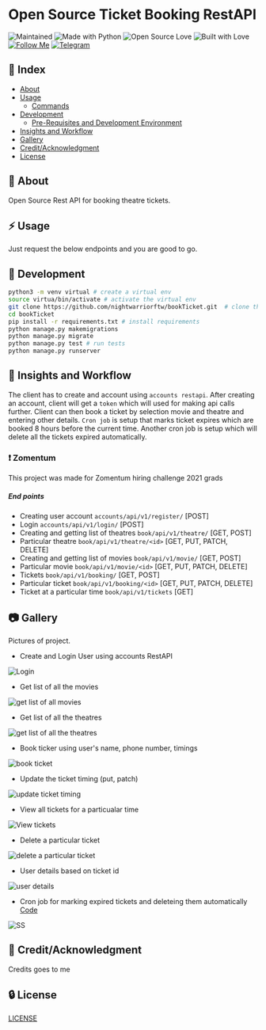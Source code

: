 # Open Source Ticket Booking RestAPI

![Maintained](https://img.shields.io/maintenance/yes/2020?style=for-the-badge&logo=github) ![Made with Python](https://img.shields.io/badge/Made%20with-Python-blueviolet?style=for-the-badge&logo=python) ![Open Source Love](https://img.shields.io/badge/Open%20Source-%E2%99%A5-red?style=for-the-badge&logo=open-source-initiative) ![Built with Love](https://img.shields.io/badge/Built%20With-%E2%99%A5-critical?style=for-the-badge&logo=ko-fi) [![Follow Me](https://img.shields.io/twitter/follow/nightwarriorftw?color=blue&label=Follow%20%40nightwarrior_xx&logo=twitter&style=for-the-badge)](https://twitter.com/intent/follow?screen_name=nightwarriorftw) [![Telegram](https://img.shields.io/badge/Telegram-Chat-informational?style=for-the-badge&logo=telegram)](https://telegram.me/nightwarriorftw)

## :ledger: Index

- [About](#beginner-about)
- [Usage](#zap-usage)
  - [Commands](#package-commands)
- [Development](#wrench-development)
  - [Pre-Requisites and Development Environment](#notebook-pre-requisites)
- [Insights and Workflow](#beginner-insights)
- [Gallery](#camera-gallery)
- [Credit/Acknowledgment](#star2-creditacknowledgment)
- [License](#lock-license)

## :beginner: About

Open Source Rest API for booking theatre tickets.

## :zap: Usage

Just request the below endpoints and you are good to go.

## :wrench: Development

```BASH
python3 -m venv virtual # create a virtual env
source virtua/bin/activate # activate the virtual env
git clone https://github.com/nightwarriorftw/bookTicket.git  # clone the project
cd bookTicket
pip install -r requirements.txt # install requirements
python manage.py makemigrations
python manage.py migrate
python manage.py test # run tests
python manage.py runserver
```

## :beginner: Insights and Workflow
The client has to create and account using `accounts restapi`. After creating an account, client will get a `token` which will used for making api calls further.
Client can then book a ticket by selection movie and theatre and entering other details. `Cron job` is setup that marks ticket expires which are booked 8 hours before the current time. Another cron job is setup which will delete all the tickets expired automatically.

### :exclamation: Zomentum

This project was made for Zomentum hiring challenge 2021 grads

##### End points

- Creating user account `accounts/api/v1/register/` [POST]
- Login `accounts/api/v1/login/` [POST]
- Creating and getting list of theatres `book/api/v1/theatre/` [GET, POST]
- Particular theatre `book/api/v1/theatre/<id>` [GET, PUT, PATCH, DELETE]
- Creating and getting list of movies `book/api/v1/movie/` [GET, POST]
- Particular movie `book/api/v1/movie/<id>` [GET, PUT, PATCH, DELETE]
- Tickets `book/api/v1/booking/` [GET, POST]
- Particular ticket `book/api/v1/booking/<id>` [GET, PUT, PATCH, DELETE]
- Ticket at a particular time `book/api/v1/tickets` [GET]


## :camera: Gallery

Pictures of project.

- Create and Login User using accounts RestAPI

![Login](./public/0.png)

- Get list of all the movies

![get list of all movies](./public/get-list-of-movie.png)

- Get list of all the theatres

![get list of all the theatres](./public/get-list-of-theatre.png)

- Book ticker using user's name, phone number, timings

![book ticket](./public/booking-tickets.png)

- Update the ticket timing (put, patch)

![update ticket timing](./public/update-ticket-timing.png)

- View all tickets for a particualar time

![View tickets](./public/ticket_at_particular_time.png)

- Delete a particular ticket

![delete a particular ticket](./public/delete-a-particular-ticket.png)

- User details based on ticket id

![user details](./public/user-details.png)

- Cron job for marking expired tickets and deleteing them automatically [Code](https://github.com/nightwarriorftw/bookTicket/blob/master/booking/cron.py)

![SS](./public/cron-job.png)

## :star2: Credit/Acknowledgment

Credits goes to me

## :lock: License

[LICENSE](/LICENSE)
